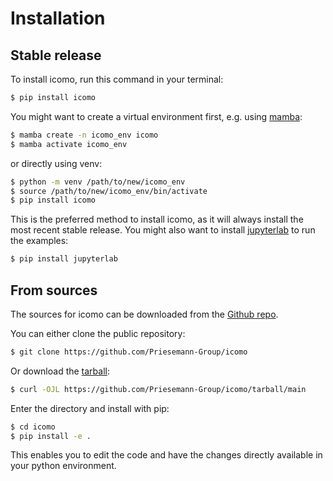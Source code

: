 # Installation

## Stable release

To install icomo, run this command in your
terminal:

```bash
$ pip install icomo
```

You might want to create a virtual environment first, e.g. using
[mamba](https://mamba.readthedocs.io/en/latest/mamba-installation.html):

```bash
$ mamba create -n icomo_env icomo
$ mamba activate icomo_env
```

or directly using venv:

```bash
$ python -m venv /path/to/new/icomo_env
$ source /path/to/new/icomo_env/bin/activate
$ pip install icomo
```

This is the preferred method to install icomo,
as it will always install the most recent stable release.
You might also want to install [jupyterlab](https://jupyter.org) to run the examples:

```bash
$ pip install jupyterlab
```

## From sources

The sources for icomo can be downloaded from
the [Github repo](https://github.com/Priesemann-Group/icomo).

You can either clone the public repository:

```bash
$ git clone https://github.com/Priesemann-Group/icomo
```

Or download the
[tarball](https://github.com/Priesemann-Group/icomo/tarball/main):

```bash
$ curl -OJL https://github.com/Priesemann-Group/icomo/tarball/main
```

Enter the directory and install with pip:

```bash
$ cd icomo
$ pip install -e .
```
This enables you to edit the code and have the changes directly available in your python
environment.
